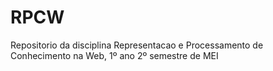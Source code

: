 # RPCW
Repositorio da disciplina Representacao e Processamento de Conhecimento na Web, 1º ano 2º semestre de MEI
